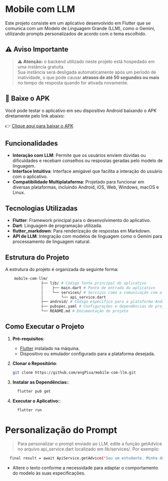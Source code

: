 # Mobile com LLM

Este projeto consiste em um aplicativo desenvolvido em Flutter que se comunica com um Modelo de Linguagem Grande (LLM), como o Gemini, utilizando prompts personalizados de acordo com o tema escolhido.

## ⚠️ Aviso Importante

> ⚠️ **Atenção:** o backend utilizado neste projeto está hospedado em uma instância gratuita.  
> Sua instância será desligada automaticamente após um período de inatividade, o que pode causar **atrasos de até 50 segundos ou mais** no tempo de resposta quando for ativada novamente.

## 📲 Baixe o APK

Você pode testar o aplicativo em seu dispositivo Android baixando o APK diretamente pelo link abaixo:

👉 [Clique aqui para baixar o APK](https://drive.google.com/drive/folders/19uwu4qui367loFbGUGs1UV-WXwIvWHVW?usp=sharing)

## Funcionalidades

- **Interação com LLM**: Permite que os usuários enviem dúvidas ou dificuldades e recebam conselhos ou respostas geradas pelo modelo de linguagem.
- **Interface Intuitiva**: Interface amigável que facilita a interação do usuário com o aplicativo.
- **Compatibilidade Multiplataforma**: Projetado para funcionar em diversas plataformas, incluindo Android, iOS, Web, Windows, macOS e Linux.

## Tecnologias Utilizadas

- **Flutter**: Framework principal para o desenvolvimento do aplicativo.
- **Dart**: Linguagem de programação utilizada.
- **flutter_markdown**: Para renderização de respostas em Markdown.
- **API de LLM**: Integração com modelos de linguagem como o Gemini para processamento de linguagem natural.

## Estrutura do Projeto

A estrutura do projeto é organizada da seguinte forma:

```bash
    mobile-com-llm/ 
                ├── lib/ # Código fonte principal do aplicativo  
                │    ├── main.dart # Ponto de entrada do aplicativo
                │    └── services/ # Serviços como a comunicação com a API          
                │        └── api_service.dart 
                ├── android/ # Código específico para a plataforma Android
                ├── pubspec.yaml # Configurações e dependências do projeto 
                └── README.md # Documentação do projeto
```

## Como Executar o Projeto

1. **Pré-requisitos**:
    - [Flutter](https://docs.flutter.dev/get-started/install) instalado na máquina.
    - Dispositivo ou emulador configurado para a plataforma desejada.

2. **Clonar o Repositório**:
   ```bash
   git clone https://github.com/engPisa/mobile-com-llm.git
   ```
3. **Instalar as Dependências:**:
    ```bash
      flutter pub get
    ```
4. **Executar o Aplicativo:**:
    ```bash
      flutter run
    ```
#   Personalização do Prompt

 > Para personalizar o prompt enviado ao LLM, edite a função getAdvice no arquivo api_service.dart localizado em lib/services/. Por exemplo:

```bash
  final result = await ApiService.getAdvice("Sou um estudante. Minha dúvida é: $mensagem");
```
- Altere o texto conforme a necessidade para adaptar o comportamento do modelo às suas especificações.
   
